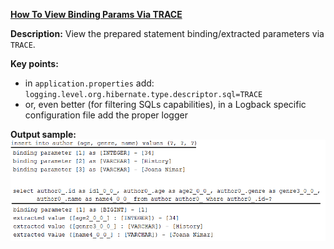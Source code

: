 **[How To View Binding Params Via TRACE](https://github.com/andreipall/Spring-Boot-JPA/tree/master/HibernateSpringBootLogTraceViewBindingParameters)**

**Description:** View the prepared statement binding/extracted parameters via `TRACE`.

**Key points:**
- in `application.properties` add: `logging.level.org.hibernate.type.descriptor.sql=TRACE`
- or, even better (for filtering SQLs capabilities), in a Logback specific configuration file add the proper logger
     
**Output sample:**\
![](https://github.com/andreipall/Spring-Boot-JPA/blob/master/HibernateSpringBootLogTraceViewBindingParameters/display%20binding%20and%20extracted%20parameters%20via%20TRACE.png)
